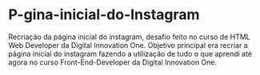 # P-gina-inicial-do-Instagram
Recriação da página inicial do instagram, desafio feito no curso de HTML Web Developer da Digital Innovation One.
Objetivo principal era recriar a página inicial do instagram fazendo a utilização de tudo o que aprendi até agora no curso Front-End-Developer da Digital Innovation One.
